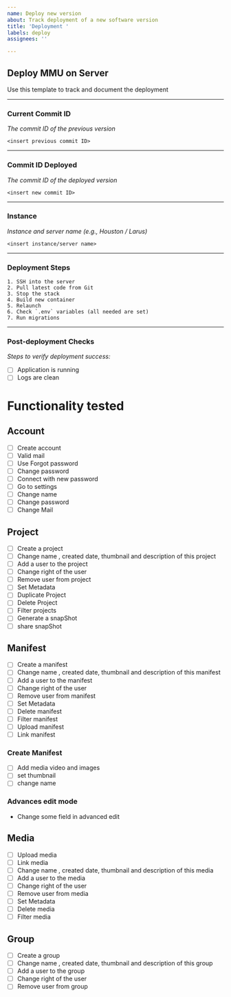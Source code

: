 ```yaml
---
name: Deploy new version
about: Track deployment of a new software version
title: 'Deployment '
labels: deploy
assignees: ''

---
```


## Deploy MMU on Server

Use this template to track and document the deployment

---

### Current Commit ID

_The commit ID of the previous version_

```
<insert previous commit ID>
```

---

### Commit ID Deployed

_The commit ID of the deployed version_

```
<insert new commit ID>
```

---

### Instance

_Instance and server name (e.g., Houston / Larus)_

```
<insert instance/server name>
```

---

### Deployment Steps

```
1. SSH into the server  
2. Pull latest code from Git  
3. Stop the stack  
4. Build new container  
5. Relaunch  
6. Check `.env` variables (all needed are set)  
7. Run migrations  
```

---

### Post-deployment Checks

_Steps to verify deployment success:_

- [ ] Application is running  
- [ ] Logs are clean  

# Functionality tested  
## Account 
- [ ] Create account
- [ ] Valid mail
- [ ] Use Forgot password
- [ ] Change password
- [ ] Connect with new password
- [ ] Go to settings
- [ ] Change name
- [ ] Change password
- [ ] Change Mail

## Project
- [ ] Create a project
- [ ] Change name , created date, thumbnail and description of this project
- [ ] Add a user to the project
- [ ] Change right of the user
- [ ] Remove user from project
- [ ] Set Metadata
- [ ] Duplicate Project
- [ ] Delete Project
- [ ] Filter projects
- [ ] Generate a snapShot
- [ ] share snapShot

## Manifest 
- [ ] Create a manifest
- [ ] Change name , created date, thumbnail and description of this manifest
- [ ] Add a user to the manifest
- [ ] Change right of the user
- [ ] Remove user from manifest
- [ ] Set Metadata
- [ ] Delete manifest
- [ ] Filter manifest
- [ ] Upload manifest
- [ ] Link manifest 

### Create Manifest

- [ ] Add media video and images
- [ ] set thumbnail
- [ ] change name

### Advances edit mode 

- Change some field in advanced edit

## Media
- [ ] Upload media
- [ ] Link media 
- [ ] Change name , created date, thumbnail and description of this media
- [ ] Add a user to the media
- [ ] Change right of the user
- [ ] Remove user from media
- [ ] Set Metadata
- [ ] Delete media
- [ ] Filter media

## Group 

- [ ] Create a group
- [ ] Change name , created date, thumbnail and description of this group
- [ ] Add a user to the group
- [ ] Change right of the user
- [ ] Remove user from group
